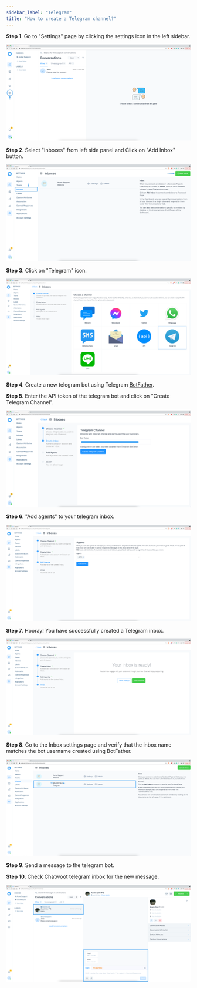 ```yaml
---
sidebar_label: "Telegram"
title: "How to create a Telegram channel?"
---
```


**Step 1**. Go to "Settings" page by clicking the settings icon in the left sidebar.

![dashboard](images/telegram/dashboard.png)

**Step 2**. Select "Inboxes" from left side panel and Click on "Add Inbox" button.

![inbox_settings](images/telegram/inbox_settings.png)

**Step 3**. Click on "Telegram" icon.

![list_of_channels](images/telegram/list_of_channels.png)

**Step 4**. Create a new telegram bot using Telegram [BotFather](https://telegram.me/BotFather).

**Step 5**. Enter the API token of the telegram bot and click on "Create Telegram Channel".

![create_telegram_channel](images/telegram/create_telegram_channel.png)

**Step 6**. "Add agents" to your telegram inbox.

![add_agents](images/telegram/add_agents.png)

**Step 7**. Hooray! You have successfully created a Telegram inbox.

![finish_inbox](images/telegram/finish_inbox.png)

**Step 8**. Go to the Inbox settings page and verify that the inbox name matches the bot username created using BotFather.

![telegram_inbox](images/telegram/telegram_inbox.png)

**Step 9**. Send a message to the telegram bot.

**Step 10**. Check Chatwoot telegram inbox for the new message.

![telegram_message](images/telegram/telegram_message.png)

